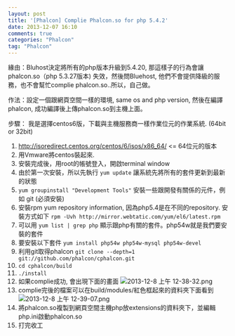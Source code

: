 ```yaml
---
layout: post
title: '[Phalcon] Complie Phalcon.so for php 5.4.2'
date: 2013-12-07 16:10
comments: true
categories: "Phalcon"
tag: "Phalcon"
---
```

緣由：Bluhost決定將所有的php版本升級到5.4.20, 那這樣子的行為會讓phalcon.so（php 5.3.27版本) 失效，然後問Bluehost, 他們不會提供降級的服務，也不會幫忙complie phalcon.so..所以，自己做。

作法：設定一個跟網頁空間一樣的環境, same os and php version, 然後在編譯phalcon, 成功編譯後上傳phalcon.so到主機上面。

步驟：
我是選擇centos6版，下載與主機服務商一樣作業位元的作業系統. (64bit or 32bit)
1. http://isoredirect.centos.org/centos/6/isos/x86_64/ <= 64位元的版本
2. 用Vmware將centos裝起來. 
3. 安裝完成後，用root的帳號登入，開啟terminal window
4. 由於第一次安裝，所以先執行 ```yum update``` 讓系統先將所有的套件更新到最新的狀態
5. ```yum groupinstall "Development Tools"``` 安裝一些跟開發有關係的元件，例如 git (必須安裝)
6. 安裝rpm yum repository information, 因為php5.4是在不同的repository. 安裝方式如下
   ```rpm -Uvh http://mirror.webtatic.com/yum/el6/latest.rpm```
7. 可以用 ```yum list | grep php``` 顯示跟php有關的套件。php54w就是我們要安裝的套件
8. 要安裝以下套件 ```yum install php54w php54w-mysql php54w-devel```
9. 利用git取得phalcon ```git clone --depth=1 git://github.com/phalcon/cphalcon.git```
10. ```cd cphalcon/build```
11. ```./install```
12. 如果complie成功, 會出現下面的畫面
![2013-12-8 上午 12-38-32.png](http://user-image.logdown.io/user/4862/blog/4871/post/165992/pIQa0NU7TnS8y1vSpiA5_2013-12-8%20%E4%B8%8A%E5%8D%88%2012-38-32.png)
13. complie完後的檔案可以在build/modules/紅色框起來的資料夾下面看到
![2013-12-8 上午 12-39-07.png](http://user-image.logdown.io/user/4862/blog/4871/post/165992/Qbwn0tyLTWqy6AOx2dGO_2013-12-8%20%E4%B8%8A%E5%8D%88%2012-39-07.png)
14. 將phalcon.so複製到網頁空間主機php放extensions的資料夾下，並編輯php.ini啟動phalcon.so
15. 打完收工
